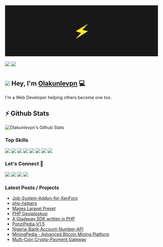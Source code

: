 ![Repository Banner](banner.png)

[![](https://komarev.com/ghpvc/?username=olakunlevpn&color=blue&label=Profile%20Views)](https://github.com/olakunlevpn/Olakunlevpn)
[![](https://img.shields.io/github/followers/olakunlevpn?label=GitHub%20Followers)](https://github.com/olakunlevpn)

# <h2><img src="https://emojis.slackmojis.com/emojis/images/1490885301/1973/mario_luigi_dance.gif?1490885301" width="30"/> Hey, I'm [Olakunlevpn](https://maylancer.org) 💻

I'm a Web Developer helping others become one too.

## ⚡ Github Stats

![Olakunlevpn's Github Stats](https://github-readme-stats.vercel.app/api?username=olakunlevpn&theme=dark)

### Top Skills 
[![](https://img.shields.io/badge/PHP-777BB4?style=for-the-badge&logo=php&logoColor=white)](https://github.com/olakunlevpn)
[![](https://img.shields.io/badge/Python-14354C?style=for-the-badge&logo=python&logoColor=white)](https://github.com/olakunlevpn)
[![](https://img.shields.io/badge/HTML5-E34F26?style=for-the-badge&logo=html5&logoColor=white)](https://github.com/olakunlevpn)
[![](https://img.shields.io/badge/Node.js-43853D?style=for-the-badge&logo=node.js&logoColor=white)](https://github.com/olakunlevpn)
[![](https://img.shields.io/badge/JavaScript-F7DF1E?style=for-the-badge&logo=javascript&logoColor=black)](https://github.com/olakunlevpn)
[![](https://img.shields.io/badge/C%23-239120?style=for-the-badge&logo=c-sharp&logoColor=white)](https://github.com/olakunlevpn)
[![](https://img.shields.io/badge/TypeScript-007ACC?style=for-the-badge&logo=typescript&logoColor=white)](https://github.com/olakunlevpn)
[![](https://img.shields.io/badge/Vue.js-35495E?style=for-the-badge&logo=vue.js&logoColor=4FC08D)](https://github.com/olakunlevpn)

### Let's Connect 🔗

[![](https://img.shields.io/badge/linkedin-%230077B5.svg?&style=for-the-badge&logo=linkedin&logoColor=white0e76a8)](https://www.linkedin.com/in/olakunlevpn/)
[![](https://img.shields.io/badge/twitter-%230077B5.svg?&style=for-the-badge&logo=twitter&logoColor=white&color=00acee)](https://twitter.com/olakunle_vpn) 
[![](https://img.shields.io/badge/instagram-%230077B5.svg?&style=for-the-badge&logo=instagram&logoColor=white&color=8a3ab9)](https://www.instagram.com/olakunle_vpn/)
[![](https://img.shields.io/badge/WhatsApp-25D366?style=for-the-badge&logo=whatsapp&logoColor=white)](https://wa.link/q1dmy4)


### Latest Posts / Projects
<!-- BLOG-POST-LIST:START -->
- [Job-System-Addon-for-XenForo](https://github.com/olakunlevpn/Job-System-Addon-for-XenForo)
- [php-helpers](https://github.com/olakunlevpn/php-helpers)
- [Mages Laravel Preset](https://github.com/olakunlevpn/mages)
- [PHP Geoiplookup](https://github.com/olakunlevpn/geoiplookup)
- [A Gladepay SDK written in PHP](https://github.com/olakunlevpn/gladepaysdk-php)
- [PonziPedia-V1.5](https://github.com/olakunlevpn/PonziPedia-V1.5)
- [Nigeria-Bank-Account-Number-API](https://github.com/olakunlevpn/Nigeria-Bank-Account-Number-API)
- [MiningPedia - Advanced Bitcoin Mining Platform ](https://github.com/olakunlevpn/MiningPedia)
- [Multi-Coin Crypto-Payment Gateway](https://codecanyon.net/item/multicoin-cryptopayment-gateway/26069497)
<!-- BLOG-POST-LIST:END -->


